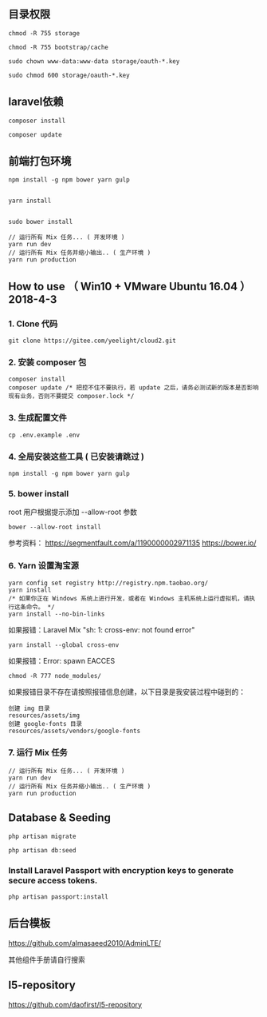 ## 目录权限
~~~
chmod -R 755 storage

chmod -R 755 bootstrap/cache

sudo chown www-data:www-data storage/oauth-*.key

sudo chmod 600 storage/oauth-*.key
~~~
## laravel依赖
~~~
composer install

composer update
~~~
## 前端打包环境
~~~
npm install -g npm bower yarn gulp


yarn install


sudo bower install

// 运行所有 Mix 任务... ( 开发环境 )
yarn run dev
// 运行所有 Mix 任务并缩小输出.. ( 生产环境 )
yarn run production

~~~



How to use （ Win10 + VMware Ubuntu 16.04 ） 2018-4-3
------

### 1. Clone 代码
```
git clone https://gitee.com/yeelight/cloud2.git
```

### 2. 安装 composer 包
```
composer install
composer update /* 把控不住不要执行，若 update 之后，请务必测试新的版本是否影响现有业务，否则不要提交 composer.lock */
```

### 3. 生成配置文件
```
cp .env.example .env
```

### 4. 全局安装这些工具 ( 已安装请跳过 )
```
npm install -g npm bower yarn gulp
```

### 5. bower install
root 用户根据提示添加 --allow-root 参数
```
bower --allow-root install
```
参考资料：
https://segmentfault.com/a/1190000002971135
https://bower.io/

### 6. Yarn 设置淘宝源

```
yarn config set registry http://registry.npm.taobao.org/
yarn install
/* 如果你正在 Windows 系统上进行开发，或者在 Windows 主机系统上运行虚拟机，请执行这条命令。 */
yarn install --no-bin-links
```


如果报错：Laravel Mix "sh: 1: cross-env: not found error"
```
yarn install --global cross-env
```

如果报错：Error: spawn EACCES
```
chmod -R 777 node_modules/
```

如果报错目录不存在请按照报错信息创建，以下目录是我安装过程中碰到的：
```
创建 img 目录
resources/assets/img
创建 google-fonts 目录
resources/assets/vendors/google-fonts
```

### 7. 运行 Mix 任务

```
// 运行所有 Mix 任务... ( 开发环境 )
yarn run dev
// 运行所有 Mix 任务并缩小输出.. ( 生产环境 )
yarn run production
```

## Database & Seeding
~~~
php artisan migrate

php artisan db:seed
~~~
### Install Laravel Passport with encryption keys to generate secure access tokens.
~~~
php artisan passport:install
~~~
## 后台模板

https://github.com/almasaeed2010/AdminLTE/

其他组件手册请自行搜索

## l5-repository

https://github.com/daofirst/l5-repository